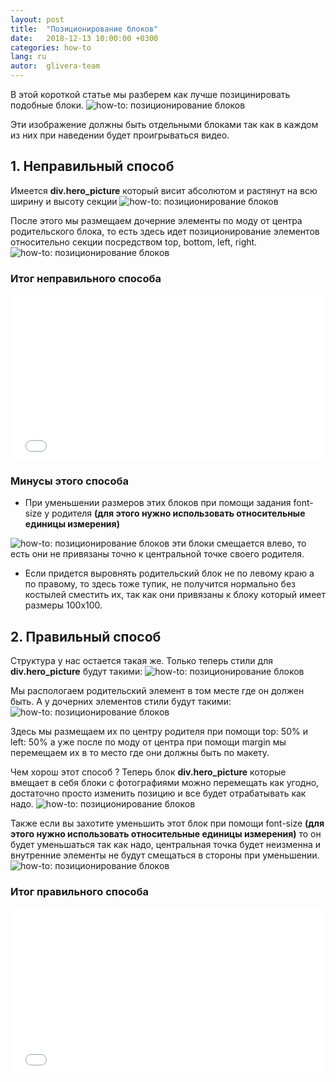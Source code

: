 ```yaml
---
layout: post
title:  "Позиционирование блоков"
date:   2018-12-13 10:00:00 +0300
categories: how-to
lang: ru
autor:  glivera-team
---
```


В этой короткой статье мы разберем как лучше позицинировать подобные блоки.
<img alt="how-to: позиционирование блоков" src="../../../../i/block_positioning_1.jpg">

Эти изображение должны быть отдельными блоками так как в каждом из них при наведении будет проигрываться видео.

## 1. Неправильный способ

Имеется <b>div.hero_picture</b> который висит абсолютом и растянут на всю ширину и высоту секции
<img alt="how-to: позиционирование блоков" src="../../../../i/block_positioning_2.jpg">

После этого мы размещаем дочерние элементы по моду от центра родительского блока, то есть здесь идет позиционирование элементов относительно секции посредством top, bottom, left, right.
<img alt="how-to: позиционирование блоков" src="../../../../i/block_positioning_3.jpg">

### Итог неправильного способа
<iframe height='265' scrolling='no' title='Positioning block bad implementation' src='//codepen.io/edudiak/embed/MzzVzg/?height=265&theme-id=0&default-tab=css,result' frameborder='no' allowtransparency='true' allowfullscreen='true' style='width: 100%;'>See the Pen <a href='https://codepen.io/edudiak/pen/MzzVzg/'>Positioning block bad implementation</a> by Evgen (<a href='https://codepen.io/edudiak'>@edudiak</a>) on <a href='https://codepen.io'>CodePen</a>.
</iframe>

### Минусы этого способа

* При уменьшении размеров этих блоков при помощи задания font-size у родителя <b>(для этого нужно использовать относительные единицы измерения) </b>
<img alt="how-to: позиционирование блоков" src="../../../../i/block_positioning_8.jpg">
эти блоки смещается влево, то есть они не привязаны точно к центральной точке своего родителя.

* Если придется выровнять родительский блок не по левому краю а по правому, то здесь тоже тупик, не получится нормально без костылей сместить их, так как они привязаны к блоку который имеет размеры 100x100.

## 2. Правильный способ

Структура у нас остается такая же. Только теперь стили для <b>div.hero_picture</b> будут такими:
<img alt="how-to: позиционирование блоков" src="../../../../i/block_positioning_4.jpg">

Мы распологаем родительский элемент в том месте где он должен быть. А у дочерних элементов стили будут такими:
<img alt="how-to: позиционирование блоков" src="../../../../i/block_positioning_5.jpg">

Здесь мы размещаем их по центру родителя при помощи top: 50% и left: 50% а уже после по моду от центра при помощи margin мы перемещаем их в то место где они должны быть по макету.

Чем хорош этот способ ? Теперь блок <b>div.hero_picture</b>  которые вмещает в себя блоки с фотографиями можно перемещать как угодно, достаточно просто изменить позицию и все будет отрабатывать как надо.
<img alt="how-to: позиционирование блоков" src="../../../../i/block_positioning_6.jpg">

Также если вы захотите уменьшить этот блок при помощи font-size <b>(для этого нужно использовать относительные единицы измерения)</b> то он будет уменьшаться так как надо, центральная точка будет неизменна и внутренние элементы не будут смещаться в стороны при уменьшении.
<img alt="how-to: позиционирование блоков" src="../../../../i/block_positioning_7.jpg">

### Итог правильного способа
<iframe height='265' scrolling='no' title='Positioning block good implementation' src='//codepen.io/edudiak/embed/dQQegg/?height=265&theme-id=0&default-tab=css,result' frameborder='no' allowtransparency='true' allowfullscreen='true' style='width: 100%;'>See the Pen <a href='https://codepen.io/edudiak/pen/dQQegg/'>Positioning block good implementation</a> by Evgen (<a href='https://codepen.io/edudiak'>@edudiak</a>) on <a href='https://codepen.io'>CodePen</a>.
</iframe>